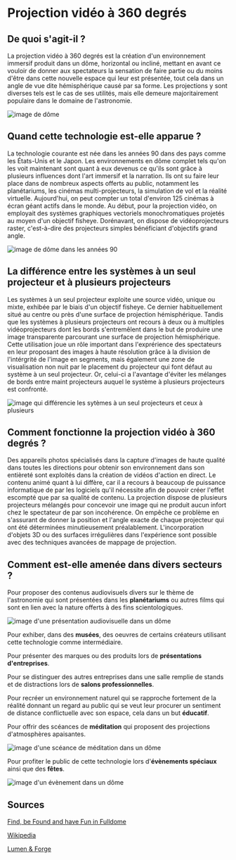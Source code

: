 # Projection vidéo à 360 degrés

## De quoi s'agit-il ?
La projection vidéo à 360 degrés est la création d'un environnement immersif produit dans un dôme, horizontal ou incliné, mettant en avant ce vouloir de donner aux spectateurs la sensation de faire partie ou du moins d'être dans cette nouvelle espace qui leur est présentée, tout cela dans un angle de vue dite hémisphérique causé par sa forme. Les projections y sont diverses tels est le cas de ses utilités, mais elle demeure majoritairement populaire dans le domaine de l'astronomie. 

![image de dôme](https://www.softmachine.de/wp-content/uploads/2016/06/05720-v01-01so-Traumzeit-Dome-SoG.png)

## Quand cette technologie est-elle apparue ?
La technologie courante est née dans les années 90 dans des pays comme les États-Unis et le Japon. Les environnements en dôme complet tels qu'on les voit maintenant sont quant à eux devenus ce qu'ils sont grâce à plusieurs influences dont l'art immersif et la narration. Ils ont su faire leur place dans de nombreux aspects offerts au public, notamment les planétariums, les cinémas multi-projecteurs, la simulation de vol et la réalité virtuelle. Aujourd'hui, on peut compter un total d'environ 125 cinémas à écran géant actifs dans le monde. Au début, pour la projection vidéo, on employait des systèmes graphiques vectoriels monochromatiques projetés au moyen d'un objectif fisheye. Dorénavant, on dispose de vidéoprojecteurs raster, c'est-à-dire des projecteurs simples bénéficiant d'objectifs grand angle. 

![image de dôme dans les années 90](https://planetarium100.org/wp-content/uploads/1990s_1_400px.png)

## La différence entre les systèmes à un seul projecteur et à plusieurs projecteurs
Les systèmes à un seul projecteur exploite une source vidéo, unique ou mixte, exhibée par le biais d'un objectif fisheye. Ce dernier habituellement situé au centre ou près d'une surface de projection hémisphérique. Tandis que les systèmes à plusieurs projecteurs ont recours à deux ou à multiples vidéoprojecteurs dont les bords s'entremêlent dans le but de produire une image transparente parcourant une surface de projection hémisphérique. Cette utilisation joue un rôle important dans l'exprérience des spectateurs en leur proposant des images à haute résolution grâce à la division de l'intérgrité de l'image en segments, mais également une zone de visualisation non nuit par le placement du projecteur qui font défaut au système à un seul projecteur. Or, celui-ci a l'avantage d'éviter les mélanges de bords entre maint projecteurs auquel le système à plusieurs projecteurs est confronté.

![image qui différencie les sytèmes à un seul projecteurs et ceux à plusieurs](https://images.slideplayer.com/24/7032136/slides/slide_2.jpg)

## Comment fonctionne la projection vidéo à 360 degrés ?
Des appareils photos spécialisés dans la capture d'images de haute qualité dans toutes les directions pour obtenir son environnement dans son entièreté sont exploités dans la création de vidéos d'action en direct. Le contenu animé quant à lui diffère, car il a recours à beaucoup de puissance informatique de par les logiciels qu'il nécessite afin de pouvoir créer l'effet escompté que par sa qualité de contenu. La projection dispose de plusieurs projecteurs mélangés pour concevoir une image qui ne produit aucun infort chez le spectateur de par son incohérence. On empêche ce problème en s'assurant de donner la position et l'angle exacte de chaque projecteur qui ont été déterminées minutieusement préalablement. L'incorporation d'objets 3D ou des surfaces irrégulières dans l'expérience sont possible avec des techniques avancées de mappage de projection. 

## Comment est-elle amenée dans divers secteurs ?
Pour proposer des contenus audiovisuels divers sur le thème de l'astronomie qui sont présentées dans les **planétariums** ou autres films qui sont en lien avec la nature offerts à des fins scientologiques.

![image d'une présentation audiovisuelle dans un dôme](https://www.fddb.org/wp-content/themes/fddb/assets/images/fulldome_2_web.jpg)

Pour exhiber, dans des **musées**, des oeuvres de certains créateurs utilisant cette technologie comme intermédiaire.  

Pour présenter des marques ou des produits lors de **présentations d'entreprises**. 

Pour se distinguer des autres entreprises dans une salle remplie de stands et de distractions lors de **salons professionnelles**.

Pour recréer un environnement naturel qui se rapproche fortement de la réalité donnant un regard au public qui se veut leur procurer un sentiment de distance conflictuelle avec son espace, cela dans un but **éducatif**.

Pour offrir des scéances de **méditation** qui proposent des projections d'atmosphères apaisantes.

![image d'une scéance de méditation dans un dôme](https://lumenandforge.com/wp-content/uploads/2021/11/what-is-360-degree-projection-mapping-and-how-is-it-useful-capital-one.jpg)

Pour profiter le public de cette technologie lors d'**évènements spéciaux** ainsi que des **fêtes**. 

![image d'un évènement dans un dôme](https://lumenandforge.com/wp-content/uploads/2021/11/360-projector-atlanta-dome-superbowl-projection-mapping.jpg)


## Sources
[Find, be Found and have Fun in Fulldome](https://www.fddb.org/fulldome/)

[Wikipedia](https://en.wikipedia.org/wiki/Fulldome)

[Lumen & Forge](https://lumenandforge.com/360-video-projection-how-its-created-and-why-its-worth-your-time/)
